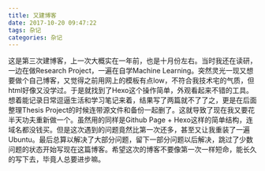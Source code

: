 ```yaml
---
title: 又建博客
date: 2017-10-20 09:47:22
tags: 杂记
categories: 杂记
---
```

这是第三次建博客，上一次大概实在一年前，也是十月份左右。当时我还在读研，一边在做Research Project，一遍在自学Machine Learning。突然灵光一现又想要做个自己博客，又觉得之前用网上的模板有点low，不符合我技术宅的气质，但html好像又没学过。于是就找到了Hexo这个操作简单，外观看起来不错的工具。想着能记录日常逗逼生活和学习笔记来着，结果写了两篇就不了了之，更是在后面整理Thesis Project的时候连带源文件和备份一起删了。这就导致了现在我又要花半天功夫重新做一个。虽然用的同样是Github Page + Hexo这样的简单结构，连域名都没钱买。但是这次遇到的问题竟然比第一次还多，甚至又让我重装了一遍Ubuntu。最后总算以解决了大部分问题，留下一部分问题以后解决，跳过了少数问题的状态开始写现在这篇博客。希望这次的博客不要像第一次一样短命，能长久的写下去，毕竟人总要进步嘛。
